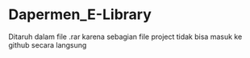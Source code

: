 # Dapermen_E-Library
Ditaruh dalam file .rar karena sebagian file project tidak bisa masuk ke github secara langsung 
